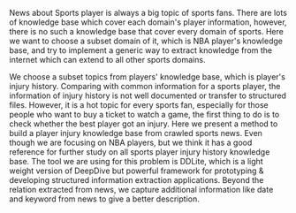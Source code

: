News about Sports player is always a big topic of sports fans. There are lots of knowledge base which cover each domain's player information, however, there is no such a knowledge base that cover every domain of sports. Here we want to choose a subset domain of it, which is NBA player's knowledge base, and try to implement a generic way to extract knowledge from the internet which can extend to all other sports domains.

We choose a subset topics from players' knowledge base, which is player's injury history. Comparing with common information for a sports player, the information of injury history is not well documented or transfer to structured files. However, it is a hot topic for every sports fan, especially for those people who want to buy a ticket to watch a game, the first thing to do is to check whether the best player got an injury. Here we present a method to build a player injury knowledge base from crawled sports news. Even though we are focusing on NBA players, but we think it has a good reference for further study on all sports player injury history knowledge base. The tool we are using for this problem is DDLite, which is a light weight version of DeepDive but powerful framework for prototyping \& developing structured information extraction applications. Beyond the relation extracted from news, we capture additional information like date and keyword from news to give a better description.
